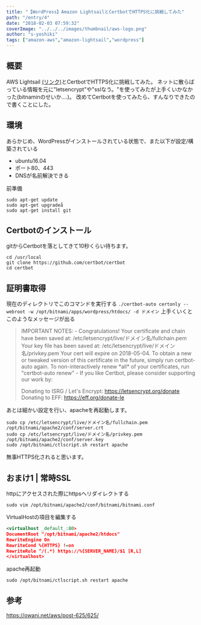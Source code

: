 ```yaml
---
title: "【WordPress】Amazon LightsailとCertbotでHTTPS化に挑戦してみた"
path: "/entry/4"
date: "2018-02-03 07:59:32"
coverImage: "../../../images/thumbnail/aws-logo.png"
author: "s-yoshiki"
tags: ["amazon-aws","amazon-lightsail","wordpress"]
---
```


## 概要

AWS Lightsail <a href="https://lightsail.aws.amazon.com/ls/webapp/home/instances">(リンク)</a>とCertbotでHTTPS化に挑戦してみた。
ネットに散らばっている情報を元に"letsencrypt"や"sslなう。"を使ってみたが上手くいかなかった(bitnaminのせいか....)。
改めてCertbotを使ってみたら、すんなりできたので書くことにした。

## 環境

あらかじめ、WordPressがインストールされている状態で、また以下が設定/構築されている

- ubuntu16.04
- ポート80、443
- DNSが名前解決できる

前準備

```shell
sudo apt-get update
sudo apt-get upgradeå
sudo apt-get install git
```

## Certbotのインストール

gitからCertbotを落としてきて10秒くらい待ちます。

```shell
cd /usr/local
git clone https://github.com/certbot/certbot
cd certbot
```

## 証明書取得

現在のディレクトリでこのコマンドを実行する
```./certbot-auto certonly --webroot -w /opt/bitnami/apps/wordpress/htdocs/ -d ドメイン```
上手くいくとこのようなメッセージが出る
<blockquote>IMPORTANT NOTES:
- Congratulations! Your certificate and chain have been saved at:
/etc/letsencrypt/live/ドメイン名/fullchain.pem
Your key file has been saved at:
/etc/letsencrypt/live/ドメイン名/privkey.pem
Your cert will expire on 2018-05-04. To obtain a new or tweaked
version of this certificate in the future, simply run certbot-auto
again. To non-interactively renew *all* of your certificates, run
"certbot-auto renew"
- If you like Certbot, please consider supporting our work by:

Donating to ISRG / Let's Encrypt:   https://letsencrypt.org/donate
Donating to EFF:                    https://eff.org/donate-le</blockquote>

あとは細かい設定を行い、apacheを再起動します。

```shell
sudo cp /etc/letsencrypt/live/ドメイン名/fullchain.pem /opt/bitnami/apache2/conf/server.crt
sudo cp /etc/letsencrypt/live/ドメイン名/privkey.pem /opt/bitnami/apache2/conf/server.key
sudo /opt/bitnami/ctlscript.sh restart apache
```

無事HTTPS化されると思います。

## おまけ1 | 常時SSL

httpにアクセスされた際にhttpsへリダイレクトする

```shell
sudo vim /opt/bitnami/apache2/conf/bitnami/bitnami.conf
```

VirtualHostの項目を編集する

```xml
<virtualhost _default_:80>
DocumentRoot "/opt/bitnami/apache2/htdocs"
RewriteEngine On
RewriteCond %{HTTPS} !=on
RewriteRule ^/(.*) https://%{SERVER_NAME}/$1 [R,L]
</virtualhost>
```
apache再起動

```shell
sudo /opt/bitnami/ctlscript.sh restart apache
```

## 参考

<a href="https://owani.net/aws/post-625/625/">https://owani.net/aws/post-625/625/</a>
